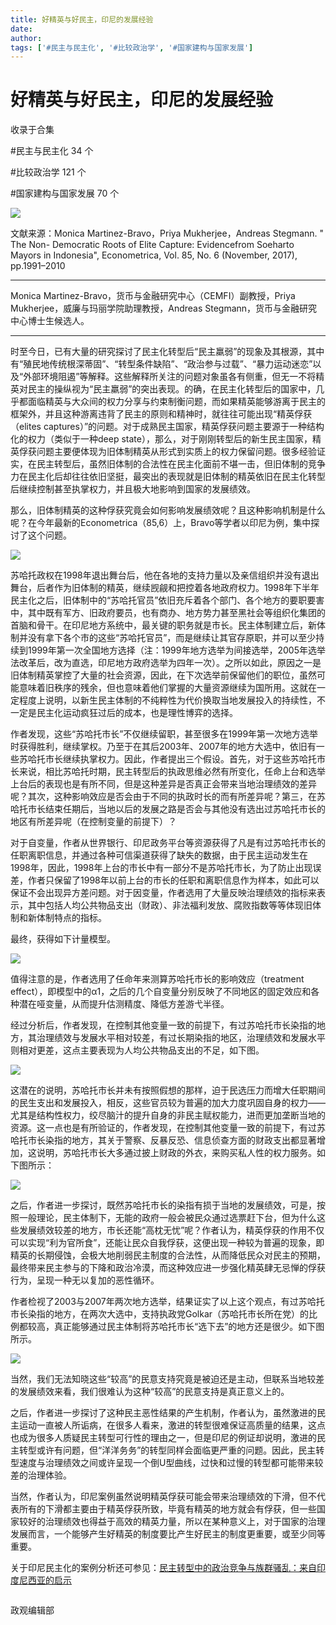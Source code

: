 ```yaml
---
title: 好精英与好民主，印尼的发展经验
date: 
author: 
tags: ['#民主与民主化', '#比较政治学', '#国家建构与国家发展']
---
```

# 好精英与好民主，印尼的发展经验


收录于合集

#民主与民主化 34 个

#比较政治学 121 个

#国家建构与国家发展 70 个

<img src='/images/609/2.png' width='auto' />

文献来源：Monica Martinez-Bravo，Priya Mukherjee，Andreas Stegmann. " The Non-
Democratic Roots of Elite Capture: Evidencefrom Soeharto Mayors in Indonesia",
Econometrica, Vol. 85, No. 6 (November, 2017), pp.1991–2010

* * *

Monica Martinez-Bravo，货币与金融研究中心（CEMFI）副教授，Priya Mukherjee，威廉与玛丽学院助理教授，Andreas
Stegmann，货币与金融研究中心博士生候选人。

* * *

  

时至今日，已有大量的研究探讨了民主化转型后“民主羸弱”的现象及其根源，其中有“殖民地传统根深蒂固”、“转型条件缺陷”、“政治参与过载”、“暴力运动迷恋”以及“外部环境阻遏”等解释。这些解释所关注的问题对象虽各有侧重，但无一不将精英对民主的操纵视为“民主羸弱”的突出表现。的确，在民主化转型后的国家中，几乎都面临精英与大众间的权力分享与约束制衡问题，而如果精英能够游离于民主的框架外，并且这种游离违背了民主的原则和精神时，就往往可能出现“精英俘获（elites
captures）”的问题。对于成熟民主国家，精英俘获问题主要源于一种结构化的权力（类似于一种deep
state），那么，对于刚刚转型后的新生民主国家，精英俘获问题主要便体现为旧体制精英从形式到实质上的权力保留问题。很多经验证实，在民主转型后，虽然旧体制的合法性在民主化面前不堪一击，但旧体制的竞争力在民主化后却往往依旧坚挺，最突出的表现就是旧体制的精英依旧在民主化转型后继续控制甚至执掌权力，并且极大地影响到国家的发展绩效。

那么，旧体制精英的这种俘获究竟会如何影响发展绩效呢？且这种影响机制是什么呢？在今年最新的Econometrica（85,6）上，Bravo等学者以印尼为例，集中探讨了这个问题。

  

![](/images/609/3.jpeg)

  

苏哈托政权在1998年退出舞台后，他在各地的支持力量以及亲信组织并没有退出舞台，后者作为旧体制的精英，继续觊觎和把控着各地政府权力。1998年下半年民主化之后，旧体制中的“苏哈托官员”依旧充斥着各个部门、各个地方的要职要害中，其中既有军方、旧政府要员，也有商办、地方势力甚至黑社会等组织化集团的首脑和骨干。在印尼地方系统中，最关键的职务就是市长。民主体制建立后，新体制并没有拿下各个市的这些“苏哈托官员”，而是继续让其官存原职，并可以至少持续到1999年第一次全国地方选择（注：1999年地方选举为间接选举，2005年选举法改革后，改为直选，印尼地方政府选举为四年一次）。之所以如此，原因之一是旧体制精英掌控了大量的社会资源，因此，在下次选举前保留他们的职位，虽然可能意味着旧秩序的残余，但也意味着他们掌握的大量资源继续为国所用。这就在一定程度上说明，以新生民主体制的不纯粹性为代价换取当地发展投入的持续性，不一定是民主化运动疯狂过后的成本，也是理性博弈的选择。

作者发现，这些“苏哈托市长”不仅继续留职，甚至很多在1999年第一次地方选举时获得胜利，继续掌权。乃至于在其后2003年、2007年的地方大选中，依旧有一些苏哈托市长继续执掌权力。因此，作者提出三个假设。首先，对于这些苏哈托市长来说，相比苏哈托时期，民主转型后的执政思维必然有所变化，任命上台和选举上台后的表现也是有所不同，但是这种差异是否真正会带来当地治理绩效的差异呢？其次，这种影响效应是否会由于不同的执政时长的而有所差异呢？第三，在苏哈托市长结束任期后，当地以后的发展之路是否会与其他没有选出过苏哈托市长的地区有所差异呢（在控制变量的前提下）？

对于自变量，作者从世界银行、印尼政务平台等资源获得了凡是有过苏哈托市长的任职离职信息，并通过各种可信渠道获得了缺失的数据，由于民主运动发生在1998年，因此，1998年上台的市长中有一部分不是苏哈托市长，为了防止出现误差，作者只保留了1998年以前上台的市长的任职和离职信息作为样本，如此可以保证不会出现异方差问题。对于因变量，作者选用了大量反映治理绩效的指标来表示，其中包括人均公共物品支出（财政）、非法福利发放、腐败指数等等体现旧体制和新体制特点的指标。

最终，获得如下计量模型。

![](/images/609/4.png)

值得注意的是，作者选用了任命年来测算苏哈托市长的影响效应（treatment
effect），即模型中的α1，之后的几个自变量分别反映了不同地区的固定效应和各种潜在哑变量，从而提升估测精度、降低方差游弋半径。

经过分析后，作者发现，在控制其他变量一致的前提下，有过苏哈托市长染指的地方，其治理绩效与发展水平相对较差，有过长期染指的地区，治理绩效和发展水平则相对更差，这点主要表现为人均公共物品支出的不足，如下图。

![](/images/609/5.png)

这潜在的说明，苏哈托市长并未有按照假想的那样，迫于民选压力而增大任职期间的民生支出和发展投入，相反，这些官员较为普遍的加大力度巩固自身的权力——尤其是结构性权力，绞尽脑汁的提升自身的非民主赋权能力，进而更加垄断当地的资源。这一点也是有所验证的，作者发现，在控制其他变量一致的前提下，有过苏哈托市长染指的地方，其关于警察、反暴反恐、信息侦查方面的财政支出都显著增加，这说明，苏哈托市长大多通过披上财政的外衣，来购买私人性的权力服务。如下图所示：

![](/images/609/6.png)

之后，作者进一步探讨，既然苏哈托市长的染指有损于当地的发展绩效，可是，按照一般理论，民主体制下，无能的政府一般会被民众通过选票赶下台，但为什么这些发展绩效较差的地方，市长还能“高枕无忧”呢？作者认为，精英俘获的作用不仅可以实现“利为官所食”，还能让民众自我俘获，这便出现一种较为普遍的现象，即精英的长期侵蚀，会极大地削弱民主制度的合法性，从而降低民众对民主的预期，最终带来民主参与的下降和政治冷漠，而这种效应进一步强化精英肆无忌惮的俘获行为，呈现一种无以复加的恶性循环。

作者检视了2003与2007年两次地方选举，结果证实了以上这个观点，有过苏哈托市长染指的地方，在两次大选中，支持执政党Golkar（苏哈托市长所在党）的比例都较高，真正能够通过民主体制将苏哈托市长“选下去”的地方还是很少。如下图所示。

![](/images/609/7.png)

当然，我们无法知晓这些“较高”的民意支持究竟是被迫还是主动，但联系当地较差的发展绩效来看，我们很难认为这种“较高”的民意支持是真正意义上的。

之后，作者进一步探讨了这种民主恶性结果的产生机制，作者认为，虽然激进的民主运动一直被人所诟病，在很多人看来，激进的转型很难保证高质量的结果，这点也成为很多人质疑民主转型可行性的理由之一，但是印尼的例证却说明，激进的民主转型或许有问题，但“洋洋务务”的转型同样会面临更严重的问题。因此，民主转型速度与治理绩效之间或许呈现一个倒U型曲线，过快和过慢的转型都可能带来较差的治理体验。

当然，作者认为，印尼案例虽然说明精英俘获可能会带来治理绩效的下滑，但不代表所有的下滑都主要由于精英俘获所致，毕竟有精英的地方就会有俘获，但一些国家较好的治理绩效也得益于高效的精英力量，所以在某种意义上，对于国家的治理发展而言，一个能够产生好精英的制度要比产生好民主的制度更重要，或至少同等重要。

关于印尼民主化的案例分析还可参见：[民主转型中的政治竞争与族群骚乱：来自印度尼西亚的启示](http://mp.weixin.qq.com/s?__biz=MzI5ODY0MTQ1OA==&mid=2247483853&idx=1&sn=8b9954c203fb19d7245014728e012393&chksm=eca3f090dbd479863b83d34d29f2b2bfe46b5bac61f5ee0a63ff5182c494b27a1d8f59d134ba&scene=21#wechat_redirect)

![]()

政观编辑部

